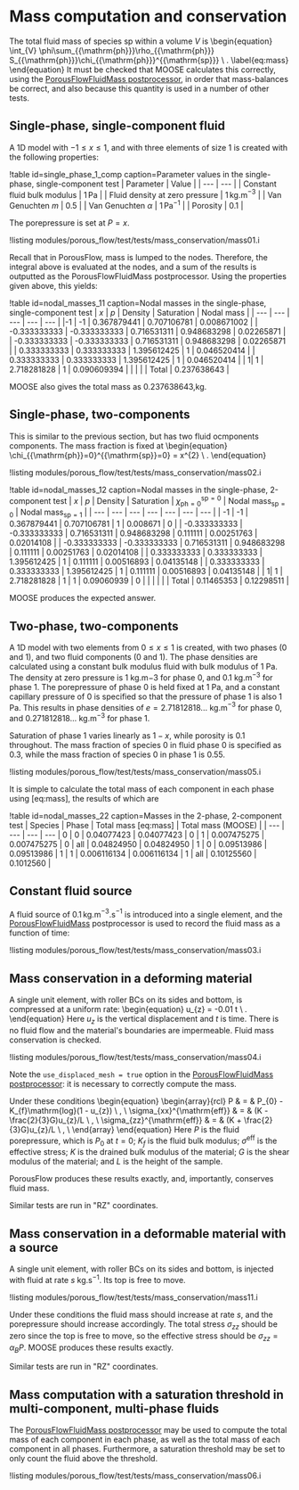 # Mass computation and conservation

The total fluid mass of species ${\mathrm{sp}}$ within a volume $V$ is
\begin{equation}
\int_{V} \phi\sum_{{\mathrm{ph}}}\rho_{{\mathrm{ph}}} S_{{\mathrm{ph}}}\chi_{{\mathrm{ph}}}^{{\mathrm{sp}}} \ .
\label{eq:mass}
\end{equation}
It must be checked that MOOSE calculates this correctly, using the [PorousFlowFluidMass postprocessor](PorousFlowFluidMass.md), in order that mass-balances be correct, and also because this quantity is used in a number of other tests.

## Single-phase, single-component fluid

A 1D model with $-1\leq x \leq 1$, and with three elements of size 1 is
created with the following properties:

!table id=single_phase_1_comp caption=Parameter values in the single-phase, single-component test
| Parameter | Value |
| --- | --- |
| Constant fluid bulk modulus | $1\,$Pa |
| Fluid density at zero pressure | $1\,$kg.m$^{-3}$ |
| Van Genuchten $m$ | 0.5 |
| Van Genuchten $\alpha$ | $1\,$Pa$^{-1}$ |
| Porosity | 0.1 |

The porepressure is set at $P=x$.

!listing modules/porous_flow/test/tests/mass_conservation/mass01.i

Recall that in PorousFlow, mass is lumped to the nodes.  Therefore,
the integral above is evaluated at the nodes, and a sum of the results
is outputted as the PorousFlowFluidMass postprocessor.
Using the properties given above, this yields:

!table id=nodal_masses_11 caption=Nodal masses in the single-phase, single-component test
| $x$ | $p$ | Density | Saturation | Nodal mass |
| --- | --- | --- | --- | --- |
|-1 | -1 | 0.367879441 | 0.707106781 | 0.008671002 |
| -0.333333333 | -0.333333333 | 0.716531311 | 0.948683298 | 0.02265871 |
| -0.333333333 | -0.333333333 | 0.716531311 | 0.948683298 | 0.02265871 |
| 0.333333333 | 0.333333333 | 1.395612425 | 1 | 0.046520414 |
| 0.333333333 | 0.333333333 | 1.395612425 | 1 | 0.046520414 |
| 1| 1 | 2.718281828 | 1 | 0.090609394 |
| | | | Total | 0.237638643 |

MOOSE also gives the total mass as 0.237638643\,kg.

## Single-phase, two-components

This is similar to the previous section, but has two fluid ocmponents
components.  The mass fraction is fixed at
\begin{equation}
\chi_{{\mathrm{ph}}=0}^{{\mathrm{sp}}=0} = x^{2} \ .
\end{equation}

!listing modules/porous_flow/test/tests/mass_conservation/mass02.i

!table id=nodal_masses_12 caption=Nodal masses in the single-phase, 2-component test
| $x$ | $p$ | Density | Saturation | $\chi_{{\mathrm{ph}}=0}^{{\mathrm{sp}}=0}$ | Nodal mass$_{{\mathrm{sp}}=0}$ | Nodal mass$_{{\mathrm{sp}}=1}$ |
| --- | --- | --- | --- | --- | --- | --- |
| -1 | -1 | 0.367879441 | 0.707106781 | 1 | 0.008671 | 0 |
| -0.333333333 | -0.333333333 | 0.716531311 | 0.948683298 | 0.111111 | 0.00251763 | 0.02014108 |
| -0.333333333 | -0.333333333 | 0.716531311 | 0.948683298 | 0.111111 | 0.00251763 | 0.02014108 |
| 0.333333333 | 0.333333333 | 1.395612425 | 1 | 0.111111 | 0.00516893 | 0.04135148 |
| 0.333333333 | 0.333333333 | 1.395612425 | 1 | 0.111111 | 0.00516893 | 0.04135148 |
| 1| 1 | 2.718281828 | 1 | 1 | 0.09060939 | 0 |
| | | | | Total | 0.11465353 | 0.12298511 |

MOOSE produces the expected answer.

## Two-phase, two-components

A 1D model with two elements from $0 \leq x \leq 1$ is created, with two phases (0 and 1), and two fluid components (0 and 1). The phase densities are calculated using a constant bulk modulus fluid with bulk modulus of 1 Pa. The density at zero pressure is 1 kg.m${-3}$ for phase 0, and 0.1 kg.m$^{-3}$ for phase 1. The porepressure of phase 0 is held fixed at 1 Pa, and a constant capillary pressure of 0 is specified so that the pressure of phase 1 is also 1 Pa. This results in phase densities of $e = 2.71812818...$ kg.m$^{-3}$ for phase 0, and $0.271812818...$ kg.m$^{-3}$ for phase 1.

Saturation of phase 1 varies linearly as $1 - x$, while porosity is 0.1 throughout. The mass fraction of species 0 in fluid phase 0 is specified as 0.3, while the mass fraction of species 0 in phase 1 is 0.55.

!listing modules/porous_flow/test/tests/mass_conservation/mass05.i

It is simple to calculate the total mass of each component in each phase using [eq:mass], the results of which are

!table id=nodal_masses_22 caption=Masses in the 2-phase, 2-component test
| Species | Phase | Total mass [eq:mass] | Total mass (MOOSE) |
| --- | --- | --- | --- |
0 | 0 | 0.04077423 | 0.04077423 |
0 | 1 | 0.007475275 | 0.007475275 |
0 | all | 0.04824950 |  0.04824950 |
1 | 0 | 0.09513986 | 0.09513986 |
1 | 1 | 0.006116134 | 0.006116134 |
1 | all | 0.10125560 | 0.1012560 |


## Constant fluid source

A fluid source of $0.1\,$kg.m$^{-3}$.s$^{-1}$ is introduced into a single element, and the [PorousFlowFluidMass](PorousFlowFluidMass.md) postprocessor is used to record the fluid mass as a function of time:

!listing modules/porous_flow/test/tests/mass_conservation/mass03.i

## Mass conservation in a deforming material

A single unit element, with roller BCs on its sides and bottom, is compressed at a uniform rate:
\begin{equation}
u_{z} = -0.01 t \ .
\end{equation}
Here $u_{z}$ is the vertical displacement and $t$ is time.  There is no fluid flow and the material's boundaries are impermeable.  Fluid mass conservation is checked.

!listing modules/porous_flow/test/tests/mass_conservation/mass04.i

Note the `use_displaced_mesh = true` option in the [PorousFlowFluidMass postprocessor](PorousFlowFluidMass.md): it is necessary to correctly compute the mass.

Under these conditions
\begin{equation}
\begin{array}{rcl}
P & = & P_{0} - K_{f}\mathrm{log}(1 - u_{z}) \ , \\
\sigma_{xx}^{\mathrm{eff}} & = & (K - \frac{2}{3}G)u_{z}/L \ , \\
\sigma_{zz}^{\mathrm{eff}} & = & (K + \frac{2}{3}G)u_{z}/L \ , \\
\end{array}
\end{equation}
Here $P$ is the fluid porepressure, which is $P_{0}$ at $t=0$; $K_{f}$ is the fluid bulk modulus; $\sigma^{\mathrm{eff}}$ is the effective stress; $K$ is the drained bulk modulus of the material; $G$ is the shear modulus of the material; and $L$ is the height of the sample.

PorousFlow produces these results exactly, and, importantly, conserves fluid mass.

Similar tests are run in "RZ" coordinates.

## Mass conservation in a deformable material with a source

A single unit element, with roller BCs on its sides and bottom, is injected with fluid at rate $s$ kg.s$^{-1}$.  Its top is free to move.  

!listing modules/porous_flow/test/tests/mass_conservation/mass11.i

Under these conditions the fluid mass should increase at rate $s$, and the porepressure should increase accordingly.  The total stress $\sigma_{zz}$ should be zero since the top is free to move, so the effective stress should be $\sigma_{zz} = \alpha_{B} P$.  MOOSE produces these results exactly.

Similar tests are run in "RZ" coordinates.


## Mass computation with a saturation threshold in multi-component, multi-phase fluids

The [PorousFlowFluidMass postprocessor](PorousFlowFluidMass.md) may be used to compute the total mass of each component in each phase, as well as the total mass of each component in all phases.  Furthermore, a saturation threshold may be set to  only count the fluid above the threshold.

!listing modules/porous_flow/test/tests/mass_conservation/mass06.i

